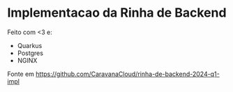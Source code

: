 # Implementacao da Rinha de Backend

Feito com <3 e:
* Quarkus
* Postgres
* NGINX

Fonte em https://github.com/CaravanaCloud/rinha-de-backend-2024-q1-impl
